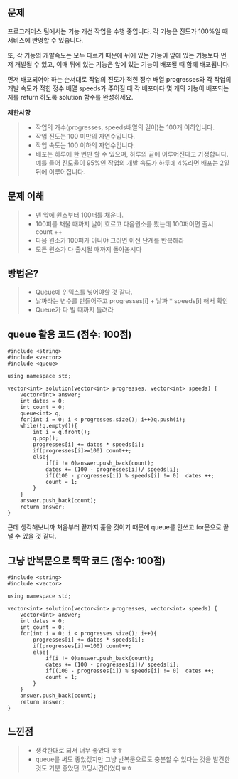 ## 문제

프로그래머스 팀에서는 기능 개선 작업을 수행 중입니다. 각 기능은 진도가 100%일 때 서비스에 반영할 수 있습니다.

또, 각 기능의 개발속도는 모두 다르기 때문에 뒤에 있는 기능이 앞에 있는 기능보다 먼저 개발될 수 있고, 이때 뒤에 있는 기능은 앞에 있는 기능이 배포될 때 함께 배포됩니다.

먼저 배포되어야 하는 순서대로 작업의 진도가 적힌 정수 배열 progresses와 각 작업의 개발 속도가 적힌 정수 배열 speeds가 주어질 때 각 배포마다 몇 개의 기능이 배포되는지를 return 하도록 solution 함수를 완성하세요.
 
**제한사항**

>* 작업의 개수(progresses, speeds배열의 길이)는 100개 이하입니다.
>* 작업 진도는 100 미만의 자연수입니다.
>* 작업 속도는 100 이하의 자연수입니다.
>* 배포는 하루에 한 번만 할 수 있으며, 하루의 끝에 이루어진다고 가정합니다. 예를 들어 진도율이 95%인 작업의 개발 속도가 하루에 4%라면 배포는 2일 뒤에 이루어집니다.

## 문제 이해

>* 맨 앞에 원소부터 100퍼를 채운다.
>* 100퍼를 채울 때까지 날이 흐르고 다음원소를 봤는데 100퍼이면 출시 count ++
>* 다음 원소가 100퍼가 아니야 그러면 이전 단계를 반복해라
>* 모든 원소가 다 출시될 때까지 돌아봅시다

## 방법은?

>* Queue에 인덱스를 넣어야할 것 같다. 
>* 날짜라는 변수를 만들어주고 progresses[i] + 날짜 * speeds[i] 해서 확인
>* Queue가 다 빌 때까지 돌려라


## queue 활용 코드 (점수: 100점)

    #include <string>
    #include <vector>
    #include <queue>

    using namespace std;

    vector<int> solution(vector<int> progresses, vector<int> speeds) {
        vector<int> answer;
        int dates = 0;
        int count = 0;
        queue<int> q;
        for(int i = 0; i < progresses.size(); i++)q.push(i);
        while(!q.empty()){
            int i = q.front();
            q.pop();
            progresses[i] += dates * speeds[i];
            if(progresses[i]>=100) count++;
            else{
                if(i != 0)answer.push_back(count);
                dates += (100 - progresses[i])/ speeds[i];
                if((100 - progresses[i]) % speeds[i] != 0)  dates ++;
                count = 1;
            }
        }
        answer.push_back(count);
        return answer;
    }
    
근데 생각해보니까 처음부터 끝까지 훑을 것이기 때문에 queue를 안쓰고 for문으로 끝낼 수 있을 것 같다.

## 그냥 반복문으로 뚝딱 코드 (점수: 100점)
    
    #include <string>
    #include <vector>

    using namespace std;

    vector<int> solution(vector<int> progresses, vector<int> speeds) {
        vector<int> answer;
        int dates = 0;
        int count = 0;
        for(int i = 0; i < progresses.size(); i++){
            progresses[i] += dates * speeds[i];
            if(progresses[i]>=100) count++;
            else{
                if(i != 0)answer.push_back(count);
                dates += (100 - progresses[i])/ speeds[i];
                if((100 - progresses[i]) % speeds[i] != 0)  dates ++;
                count = 1;
            }
        }
        answer.push_back(count);
        return answer;
    }

## 느낀점

>* 생각한대로 되서 너무 좋았다 ㅎㅎ
>* queue를 써도 좋았겠지만 그냥 반복문으로도 충분할 수 있다는 것을 발견한 것도 기분 좋았던 코딩시간이었다ㅎㅎ
